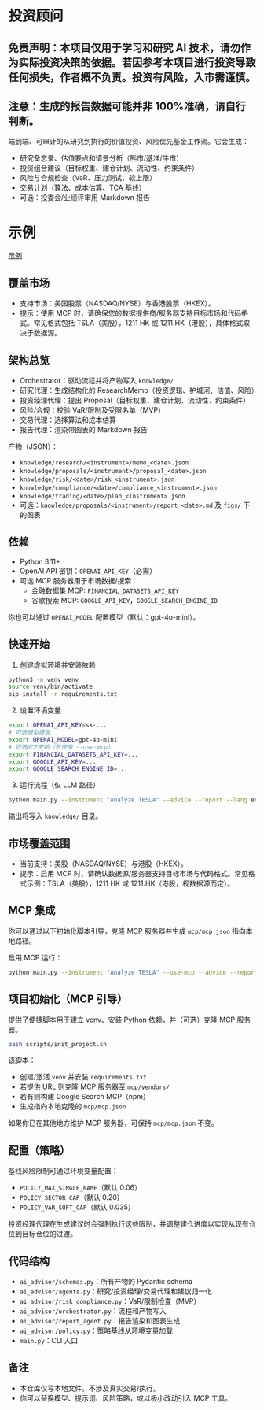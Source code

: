 # 投资顾问

## 免责声明：本项目仅用于学习和研究 AI 技术，请勿作为实际投资决策的依据。若因参考本项目进行投资导致任何损失，作者概不负责。投资有风险，入市需谨慎。

## 注意：生成的报告数据可能并非 100%准确，请自行判断。

端到端、可审计的从研究到执行的价值投资、风险优先基金工作流。它会生成：

- 研究备忘录、估值要点和情景分析（熊市/基准/牛市）
- 投资组合建议（目标权重、建仓计划、流动性、约束条件）
- 风险与合规检查（VaR、压力测试、软上限）
- 交易计划（算法、成本估算、TCA 基线）
- 可选：投委会/业绩评审用 Markdown 报告

# 示例

[示例](examples/zh/特斯拉/report_2025-08-31.md)

## 覆盖市场

- 支持市场：美国股票（NASDAQ/NYSE）与香港股票（HKEX）。
- 提示：使用 MCP 时，请确保您的数据提供商/服务器支持目标市场和代码格式。常见格式包括 TSLA（美股），1211 HK 或 1211.HK（港股），具体格式取决于数据源。

## 架构总览

- Orchestrator：驱动流程并将产物写入 `knowledge/`
- 研究代理：生成结构化的 ResearchMemo（投资逻辑、护城河、估值、风险）
- 投资经理代理：提出 Proposal（目标权重、建仓计划、流动性、约束条件）
- 风险/合规：校验 VaR/限制及受限名单（MVP）
- 交易代理：选择算法和成本估算
- 报告代理：渲染带图表的 Markdown 报告

产物（JSON）：

- `knowledge/research/<instrument>/memo_<date>.json`
- `knowledge/proposals/<instrument>/proposal_<date>.json`
- `knowledge/risk/<date>/risk_<instrument>.json`
- `knowledge/compliance/<date>/compliance_<instrument>.json`
- `knowledge/trading/<date>/plan_<instrument>.json`
- 可选：`knowledge/proposals/<instrument>/report_<date>.md` 及 `figs/` 下的图表

## 依赖

- Python 3.11+
- OpenAI API 密钥：`OPENAI_API_KEY`（必需）
- 可选 MCP 服务器用于市场数据/搜索：
  - 金融数据集 MCP: `FINANCIAL_DATASETS_API_KEY`
  - 谷歌搜索 MCP: `GOOGLE_API_KEY`，`GOOGLE_SEARCH_ENGINE_ID`

你也可以通过 `OPENAI_MODEL` 配置模型（默认：gpt-4o-mini）。

## 快速开始

1. 创建虚拟环境并安装依赖

```bash
python3 -m venv venv
source venv/bin/activate
pip install -r requirements.txt
```

2. 设置环境变量

```bash
export OPENAI_API_KEY=sk-...
# 可选模型覆盖
export OPENAI_MODEL=gpt-4o-mini
# 可选MCP密钥（若使用 --use-mcp）
export FINANCIAL_DATASETS_API_KEY=...
export GOOGLE_API_KEY=...
export GOOGLE_SEARCH_ENGINE_ID=...
```

3. 运行流程（仅 LLM 路径）

```bash
python main.py --instrument "Analyze TESLA" --advice --report --lang en
```

输出将写入 `knowledge/` 目录。

## 市场覆盖范围

- 当前支持：美股（NASDAQ/NYSE）与港股（HKEX）。
- 提示：启用 MCP 时，请确认数据源/服务器支持目标市场与代码格式。常见格式示例：TSLA（美股），1211 HK 或 1211.HK（港股，视数据源而定）。

## MCP 集成

你可以通过以下初始化脚本引导，克隆 MCP 服务器并生成 `mcp/mcp.json` 指向本地路径。

启用 MCP 运行：

```bash
python main.py --instrument "Analyze TESLA" --use-mcp --advice --report --lang en
```

## 项目初始化（MCP 引导）

提供了便捷脚本用于建立 venv、安装 Python 依赖，并（可选）克隆 MCP 服务器。

```bash
bash scripts/init_project.sh
```

该脚本：

- 创建/激活 `venv` 并安装 `requirements.txt`
- 若提供 URL 则克隆 MCP 服务器至 `mcp/vendors/`
- 若有则构建 Google Search MCP（npm）
- 生成指向本地克隆的 `mcp/mcp.json`

如果你已在其他地方维护 MCP 服务器，可保持 `mcp/mcp.json` 不变。

## 配置（策略）

基线风险限制可通过环境变量配置：

- `POLICY_MAX_SINGLE_NAME`（默认 0.06）
- `POLICY_SECTOR_CAP`（默认 0.20）
- `POLICY_VAR_SOFT_CAP`（默认 0.035）

投资经理代理在生成建议时会强制执行这些限制，并调整建仓进度以实现从现有仓位到目标仓位的过渡。

## 代码结构

- `ai_advisor/schemas.py`：所有产物的 Pydantic schema
- `ai_advisor/agents.py`：研究/投资经理/交易代理和建议归一化
- `ai_advisor/risk_compliance.py`：VaR/限制检查（MVP）
- `ai_advisor/orchestrator.py`：流程和产物写入
- `ai_advisor/report_agent.py`：报告渲染和图表生成
- `ai_advisor/policy.py`：策略基线从环境变量加载
- `main.py`：CLI 入口

## 备注

- 本仓库仅写本地文件，不涉及真实交易/执行。
- 你可以替换模型、提示词、风险策略，或以极小改动引入 MCP 工具。
